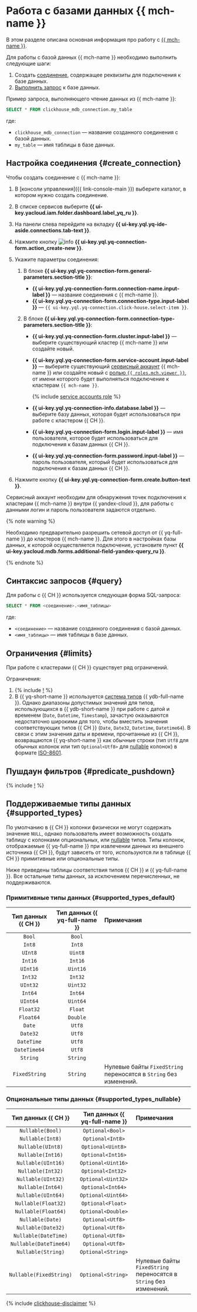 # Работа с базами данных {{ mch-name }}

В этом разделе описана основная информация про работу с [{{ mch-name }}](https://yandex.cloud/ru/services/managed-clickhouse).

Для работы с базой данных {{ mch-name }} необходимо выполнить следующие шаги:
1. Создать [соединение](../concepts/glossary.md#connection), содержащее реквизиты для подключения к базе данных.
1. [Выполнить запрос](#query) к базе данных.

Пример запроса, выполняющего чтение данных из {{ mch-name }}:

```sql
SELECT * FROM clickhouse_mdb_connection.my_table
```

где:
* `clickhouse_mdb_connection` — название созданного соединения с базой данных.
* `my_table` — имя таблицы в базе данных.


## Настройка соединения {#create_connection}

Чтобы создать соединение с {{ mch-name }}:

1. В [консоли управления]({{ link-console-main }}) выберите каталог, в котором нужно создать соединение.
1. В списке сервисов выберите **{{ ui-key.yacloud.iam.folder.dashboard.label_yq_ru }}**.
1. На панели слева перейдите на вкладку **{{ ui-key.yql.yq-ide-aside.connections.tab-text }}**.
1. Нажмите кнопку ![info](../../_assets/console-icons/plus.svg) **{{ ui-key.yql.yq-connection-form.action_create-new }}**.
1. Укажите параметры соединения:

   1. В блоке **{{ ui-key.yql.yq-connection-form.general-parameters.section-title }}**:

      * **{{ ui-key.yql.yq-connection-form.connection-name.input-label }}** — название соединения с {{ mch-name }}.
      * **{{ ui-key.yql.yq-connection-form.connection-type.input-label }}** — `{{ ui-key.yql.yq-connection.click-house.select-item }}`.
   1. В блоке **{{ ui-key.yql.yq-connection-form.connection-type-parameters.section-title }}**:
      * **{{ ui-key.yql.yq-connection-form.cluster.input-label }}** — выберите существующий кластер {{ mch-name }} или создайте новый.
      * **{{ ui-key.yql.yq-connection-form.service-account.input-label }}** — выберите существующий [сервисный аккаунт](../../iam/concepts/users/service-accounts.md) {{ mch-name }} или создайте новый с [ролью `{{ roles.mch.viewer }}`](../../managed-clickhouse/security.md#managed-clickhouse-viewer), от имени которого будет выполняться подключение к кластерам `{{ mch-name }}`.

        {% include [service accounts role](../../_includes/query/service-accounts-role.md) %}

      * **{{ ui-key.yql.yq-connection-info.database.label }}**  — выберите базу данных, которая будет использоваться при работе с кластером {{ CH }}.
      * **{{ ui-key.yql.yq-connection-form.login.input-label }}**  — имя пользователя, которое будет использоваться для подключения к базам данных {{ CH }}.
      * **{{ ui-key.yql.yq-connection-form.password.input-label }}**  — пароль пользователя, который будет использоваться для подключения к базам данных {{ CH }}.


1. Нажмите кнопку **{{ ui-key.yql.yq-connection-form.create.button-text }}**.

Сервисный аккаунт необходим для обнаружения точек подключения к кластерам {{ mch-name }} внутри {{ yandex-cloud }}, для работы с данными логин и пароль пользователя задаются отдельно.

{% note warning %}

Необходимо предварительно разрешить сетевой доступ от {{ yq-full-name }} до кластеров {{ mch-name }}. Для этого в настройках базы данных, к которой осуществляется подключение, установите пункт **{{ ui-key.yacloud.mdb.forms.additional-field-yandex-query_ru }}**.

{% endnote %}


## Синтаксис запросов {#query}
Для работы с {{ CH }} используется следующая форма SQL-запроса:

```sql
SELECT * FROM <соединение>.<имя_таблицы>
```

где:
* `<соединение>` — название созданного соединения с базой данных.
* `<имя_таблицы>` — имя таблицы в базе данных.

## Ограничения {#limits}

При работе с кластерами {{ CH }} существует ряд ограничений.

Ограничения:
1. {% include [!](_includes/supported_requests.md) %}
1. В {{ yq-short-name }} используется [система типов](https://ydb.tech/docs/ru/yql/reference/types/primitive) {{ ydb-full-name }}. Однако диапазоны допустимых значений для типов, использующихся в {{ ydb-short-name }} при работе с датой и временем (`Date`, `Datetime`, `Timestamp`), зачастую оказываются недостаточно широкими для того, чтобы вместить значения соответствующих типов {{ CH }} (`Date`, `Date32`, `Datetime`, `Datetime64`). 
В связи с этим значения даты и времени, прочитанные из {{ CH }}, возвращаются {{ yq-short-name }} как обычные строки (тип `Utf8` для обычных колонок или тип `Optional<Utf8>` для [nullable](https://clickhouse.com/docs/ru/sql-reference/data-types/nullable) колонок) в формате [ISO-8601](https://www.iso.org/iso-8601-date-and-time-format.html).

## Пушдаун фильтров {#predicate_pushdown}

{% include [!](_includes/predicate_pushdown.md) %}

## Поддерживаемые типы данных {#supported_types}

По умолчанию в {{ CH }} колонки физически не могут содержать значение `NULL`, однако пользователь имеет возможность создать таблицу с колонками опциональных, или [nullable](https://clickhouse.com/docs/ru/sql-reference/data-types/nullable) типов. Типы колонок, отображаемые {{ yq-full-name }} при извлечении данных из внешнего источника {{ CH }}, будут зависеть от того, используются ли в таблице {{ CH }} примитивные или опциональные типы. 

Ниже приведены таблицы соответствия типов {{ CH }} и {{ yq-full-name }}. Все остальные типы данных, за исключением перечисленных, не поддерживаются.

### Примитивные типы данных {#supported_types_default}

| Тип данных {{ CH }} | Тип данных {{ yq-full-name }} | Примечания |
| :---: | :----: | :--- |
| `Bool` | `Bool` | |
| `Int8` | `Int8` | |
| `UInt8` | `Uint8` | |
| `Int16` | `Int16` | |
| `UInt16` | `Uint16` | |
| `Int32` | `Int32` | |
| `UInt32` | `Uint32` | |
| `Int64` | `Int64` | |
| `UInt64` | `Uint64` | |
| `Float32` | `Float` | |
| `Float64` | `Double` | |
| `Date` | `Utf8` | |
| `Date32` | `Utf8` | |
| `DateTime` | `Utf8` | |
| `DateTime64` | `Utf8` | |
| `String` | `String` | |
| `FixedString` | `String` | Нулевые байты `FixedString` переносятся в `String` без изменений. |

### Опциональные типы данных {#supported_types_nullable}

| Тип данных {{ CH }} | Тип данных {{ yq-full-name }} | Примечания |
| :---: | :----: | :--- |
| `Nullable(Bool)` | `Optional<Bool>` | |
| `Nullable(Int8)` | `Optional<Int8>` | |
| `Nullable(UInt8)` | `Optional<Uint8>` | |
| `Nullable(Int16)` | `Optional<Int16>` | |
| `Nullable(UInt16)` | `Optional<Uint16>` | |
| `Nullable(Int32)` | `Optional<Int32>` | |
| `Nullable(UInt32)` | `Optional<Uint32>` | |
| `Nullable(Int64)` | `Optional<Int64>` | |
| `Nullable(UInt64)` | `Optional<Uint64>` | |
| `Nullable(Float32)` | `Optional<Float>` | |
| `Nullable(Float64)` | `Optional<Double>` | |
| `Nullable(Date)` | `Optional<Utf8>` | |
| `Nullable(Date32)` | `Optional<Utf8>` | |
| `Nullable(DateTime)` | `Optional<Utf8>` | |
| `Nullable(DateTime64)` | `Optional<Utf8>` | |
| `Nullable(String)` | `Optional<String>` | |
| `Nullable(FixedString)` | `Optional<String>` | Нулевые байты `FixedString` переносятся в `String` без изменений. |

{% include [clickhouse-disclaimer](../../_includes/clickhouse-disclaimer.md) %}
